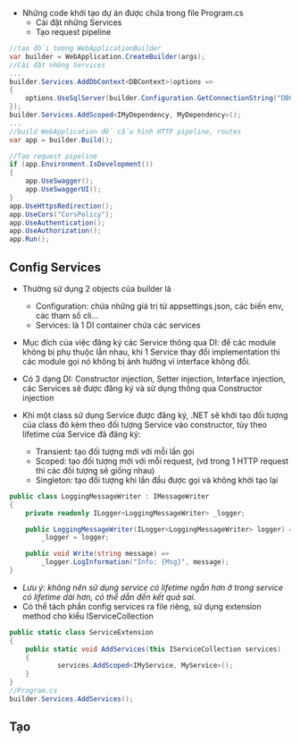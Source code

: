 - Những code khởi tạo dự án được chứa trong file Program.cs
    - Cài đặt những Services
    - Tạo request pipeline

```csharp
//tạo đối tượng WebApplicationBuilder
var builder = WebApplication.CreateBuilder(args);
//Cài đặt những Services
...
builder.Services.AddDbContext<DBContext>(options =>
{
    options.UseSqlServer(builder.Configuration.GetConnectionString("DBContext"));
});
builder.Services.AddScoped<IMyDependency, MyDependency>();
...
//build WebApplication để cấu hình HTTP pipeline, routes
var app = builder.Build();

//Tạo request pipeline
if (app.Environment.IsDevelopment())
{
    app.UseSwagger();
    app.UseSwaggerUI();
}
app.UseHttpsRedirection();
app.UseCors("CorsPolicy");
app.UseAuthentication();
app.UseAuthorization();
app.Run();
```

## Config Services

-  Thường sử dụng 2 objects của builder là
    - Configuration: chứa những giá trị từ appsettings.json, các biến env, các tham số cli…
    - Services: là 1 DI container chứa các services
- Mục đích của việc đăng ký các Service thông qua DI: để các module không bị phụ thuộc lẫn nhau, khi 1 Service thay đổi implementation thì các module gọi nó không bị ảnh hưởng vì interface không đổi.

- Có 3 dạng DI: Constructor injection, Setter injection, Interface injection, các Services sẽ được đăng ký và sử dụng thông qua Constructor injection

- Khi một class sử dụng Service được đăng ký, .NET sẽ khởi tạo đối tượng của class đó kèm theo đối tượng Service vào constructor, tùy theo lifetime của Service đã đăng ký:
    - Transient: tạo đối tượng mới với mỗi lần gọi
    - Scoped: tạo đối tượng mới với mỗi request, (vd trong 1 HTTP request thì các đối tượng sẽ giống nhau)
    - Singleton: tạo đối tượng khi lần đầu được gọi và không khởi tạo lại

```csharp
public class LoggingMessageWriter : IMessageWriter
{
    private readonly ILogger<LoggingMessageWriter> _logger;

    public LoggingMessageWriter(ILogger<LoggingMessageWriter> logger) =>
        _logger = logger;

    public void Write(string message) =>
        _logger.LogInformation("Info: {Msg}", message);
}
```

- _Lưu ý: không nên sử dụng service có lifetime ngắn hơn ở trong service có lifetime dài hơn, có thể dẫn đến kết quả sai._
- Có thể tách phần config services ra file riêng, sử dụng extension method cho kiểu IServiceCollection

```csharp
public static class ServiceExtension
{
	public static void AddServices(this IServiceCollection services)
	{
	        services.AddScoped<IMyService, MyService>();
	}
}	
//Program.cs
builder.Services.AddServices();
```

## Tạo [](Middleware.md#Request%20pipeline%20&%20middlewares%7CRequest%20pipeline)